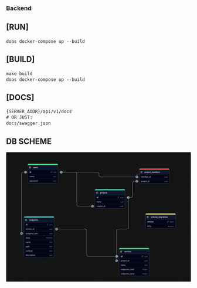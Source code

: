 ### Backend

## [RUN]
```
doas docker-compose up --build
```

## [BUILD]
```
make build
doas docker-compose up --build
```

## [DOCS]
```shell
{SERVER_ADDR}/api/v1/docs
# OR JUST:
docs/swagger.json
```


## DB SCHEME

![Schema](./media/syntegra_db.png)
